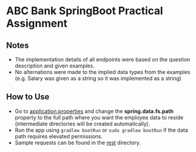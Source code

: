 # ABC Bank SpringBoot Practical Assignment

## Notes

- The implementation details of all endpoints were based on the question
  description and given examples.
- No alternations were made to the implied data types from the examples (e.g.
  Salary was given as a string so it was implemented as a string)

## How to Use

- Go to [application.properties](./src/main/resources/application.properties)
  and change the **spring.data.fs.path** property to the full path where you
  want the employee data to reside (intermediate directories will be created automatically).
- Run the app using `gradlew bootRun` or `sudo gradlew bootRun` if the data path
  requires elevated permissions.
- Sample requests can be found in the [rest](./rest) directory.
